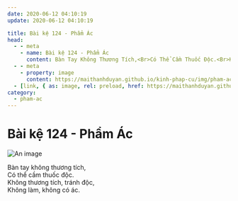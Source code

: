 ```yaml
---
date: 2020-06-12 04:10:19
update: 2020-06-12 04:10:19

title: Bài kệ 124 - Phẩm Ác
head:
  - - meta
    - name: Bài kệ 124 - Phẩm Ác
      content: Bàn Tay Không Thương Tích,<Br>Có Thể Cầm Thuốc Độc.<Br>Không Thương Tích, Tránh Độc,<Br>Không Làm, Không Có Ác.<Br>
  - - meta
    - property: image
      content: https://maithanhduyan.github.io/kinh-phap-cu/img/pham-ac/pham-ac-124.jpg
  - [link, { as: image, rel: preload, href: https://maithanhduyan.github.io/kinh-phap-cu/img/pham-ac/pham-ac-124.jpg }]
category:
  - pham-ac
---
```


# Bài kệ 124 - Phẩm Ác

![An image](/img/pham-ac/pham-ac-124.jpg)

Bàn tay không thương tích,<br>Có thể cầm thuốc độc.<br>Không thương tích, tránh độc,<br>Không làm, không có ác.<br>
